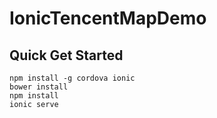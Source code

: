 # IonicTencentMapDemo

## Quick Get Started

```
npm install -g cordova ionic
bower install
npm install
ionic serve
```

